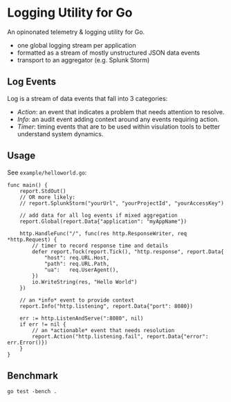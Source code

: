 Logging Utility for Go
======================

An opinonated telemetry & logging utility for Go. 

+ one global logging stream per application
+ formatted as a stream of mostly unstructured JSON data events 
+ transport to an aggregator (e.g. Splunk Storm)

Log Events
-----------

Log is a stream of data events that fall into 3 categories:

+ *Action*: an event that indicates a problem that needs attention to resolve. 
+ *Info*: an audit event adding context around any events requiring action. 
+ *Timer*: timing events that are to be used within visulation tools to better understand system dynamics.

Usage
-----

See `example/helloworld.go`:

    func main() {
    	report.StdOut()
    	// OR more likely:
    	// report.SplunkStorm("yourUrl", "yourProjectId", "yourAccessKey")
    
    	// add data for all log events if mixed aggregation
    	report.Global(report.Data{"application": "myAppName"})
    	
    	http.HandleFunc("/", func(res http.ResponseWriter, req *http.Request) {
    		// timer to record response time and details
    		defer report.Tock(report.Tick(), "http.response", report.Data{
    			"host": req.URL.Host,
    			"path": req.URL.Path,
    			"ua":   req.UserAgent(),
    		})
    		io.WriteString(res, "Hello World")
    	})
    
    	// an *info* event to provide context
    	report.Info("http.listening", report.Data{"port": 8080})
    
    	err := http.ListenAndServe(":8080", nil)
    	if err != nil {
    		// an *actionable* event that needs resolution
    		report.Action("http.listening.fail", report.Data{"error": err.Error()})
    	}
    }

Benchmark
---------

    go test -bench .